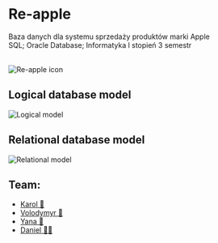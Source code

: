 # Re-apple
Baza danych dla systemu sprzedaży produktów marki Apple</br>
SQL; Oracle Database; Informatyka l stopień 3 semestr</br></br>

![Re-apple icon](../icon/icon/re-apple.png)


## Logical database model
![Logical model](../rozdzial5/work/r5/Logical.png)

## Relational database model
![Relational model](../rozdzial6/work/r6/Relational.png)


## Team:
- [Karol 🧔‍](https://github.com/Meister226)
- [Volodymyr 👨](https://github.com/volodymyr-tsukanov)
- [Yana 👩](https://github.com/Yannssaaaa)
- [Daniel 👨‍🦱](https://github.com/ThePundik)
